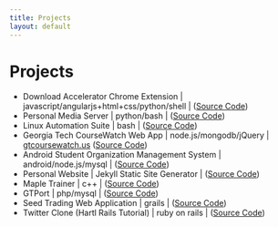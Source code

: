 ```yaml
---
title: Projects
layout: default
---
```


# Projects



-	Download Accelerator Chrome Extension &#124; javascript/angularjs+html+css/python/shell &#124; ([Source Code](https://github.com/vi-s/download-accelerator-chrome-extension))
-	Personal Media Server &#124; python/bash &#124; ([Source Code](https://github.com/vi-s/personal-media-server))
-	Linux Automation Suite &#124; bash &#124; ([Source Code](https://github.com/vi-s/Linux-Scripts))
-	Georgia Tech CourseWatch Web App &#124; node.js/mongodb/jQuery &#124; [gtcoursewatch.us](http://www.gtcoursewatch.us) ([Source Code](https://github.com/vi-s/gtcw))
-	Android Student Organization Management System &#124; android/node.js/mysql &#124; ([Source Code](https://github.com/TeamStingers/StudentOrgManager))
-	Personal Website &#124; Jekyll Static Site Generator &#124; ([Source Code](https://github.com/vi-s/vi-s.github.io))
-	Maple Trainer &#124; c++ &#124; ([Source Code](https://github.com/vi-s/MapleTrainer))
-	GTPort &#124; php/mysql &#124; ([Source Code](https://github.com/vi-s/gtport))
-	Seed Trading Web Application &#124; grails &#124; ([Source Code](https://code.google.com/p/seedbank/))
- Twitter Clone (Hartl Rails Tutorial) &#124; ruby on rails &#124; ([Source Code](https://github.com/vi-s/sample_app))
